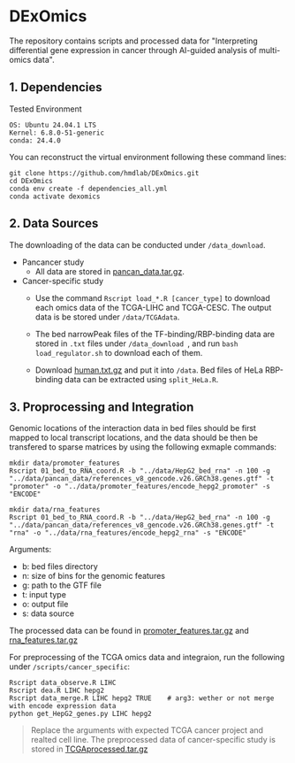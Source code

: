 # DExOmics
The repository contains scripts and processed data for "Interpreting differential gene expression in cancer through AI-guided analysis of multi-omics data".

## 1. Dependencies
Tested Environment
```
OS: Ubuntu 24.04.1 LTS
Kernel: 6.8.0-51-generic
conda: 24.4.0
```
You can reconstruct the virtual environment following these command lines:
```
git clone https://github.com/hmdlab/DExOmics.git
cd DExOmics
conda env create -f dependencies_all.yml
conda activate dexomics
```

## 2. Data Sources
The downloading of the data can be conducted under `/data_download`. 
- Pancancer study
    - All data are stored in [pancan_data.tar.gz](https://drive.google.com/drive/folders/14v4aZD8GmAYYpuaPXOEyj2PEa_GojN9G?usp=drive_link).
- Cancer-specific study
    - Use the command `Rscript load_*.R [cancer_type]` to download each omics data of the TCGA-LIHC and TCGA-CESC. The output data is be stored under `/data/TCGAdata`.

    - The bed narrowPeak files of the TF-binding/RBP-binding data are stored in `.txt` files under `/data_download `, and run `bash load_regulator.sh` to download each of them.

    - Download [human.txt.gz](https://cloud.tsinghua.edu.cn/d/8133e49661e24ef7a915/files/?p=%2Fhuman.txt.gz&dl=1) and put it into `/data`. Bed files of HeLa RBP-binding data can be extracted using `split_HeLa.R`.


## 3. Proprocessing and Integration
Genomic locations of the interaction data in bed files should be first mapped to local transcript locations, and the data should be then be transfered to sparse matrices by using the following exmaple commands:
```
mkdir data/promoter_features
Rscript 01_bed_to_RNA_coord.R -b "../data/HepG2_bed_rna" -n 100 -g "../data/pancan_data/references_v8_gencode.v26.GRCh38.genes.gtf" -t "promoter" -o "../data/promoter_features/encode_hepg2_promoter" -s "ENCODE"

mkdir data/rna_features
Rscript 01_bed_to_RNA_coord.R -b "../data/HepG2_bed_rna" -n 100 -g "../data/pancan_data/references_v8_gencode.v26.GRCh38.genes.gtf" -t "rna" -o "../data/rna_features/encode_hepg2_rna" -s "ENCODE"
```
Arguments:
- b: bed files directory
- n: size of bins for the genomic features
- g: path to the GTF file
- t: input type
- o: output file
- s: data source

The processed data can be found in [promoter_features.tar.gz](https://drive.google.com/drive/folders/14v4aZD8GmAYYpuaPXOEyj2PEa_GojN9G?usp=drive_link) and [rna_features.tar.gz](https://drive.google.com/drive/folders/14v4aZD8GmAYYpuaPXOEyj2PEa_GojN9G?usp=drive_link)

 For preprocessing of the TCGA omics data and integraion, run the following under `/scripts/cancer_specific`:
```
Rscript data_observe.R LIHC
Rscript dea.R LIHC hepg2
Rscript data_merge.R LIHC hepg2 TRUE    # arg3: wether or not merge with encode expression data
python get_HepG2_genes.py LIHC hepg2
```
> Replace the arguments with expected TCGA cancer project and realted cell line. The preprocessed data of cancer-specific study is stored in [TCGAprocessed.tar.gz](https://drive.google.com/drive/folders/14v4aZD8GmAYYpuaPXOEyj2PEa_GojN9G?usp=drive_link)